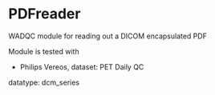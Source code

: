 # PDFreader

WADQC module for reading out a DICOM encapsulated PDF

Module is tested with
* Philips Vereos, dataset: PET Daily QC

datatype: dcm_series
